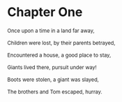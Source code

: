 
# Chapter One

 <sub>Once upon a time in a land far away,</sub>
 
 <sub>Children were lost, by their parents betrayed,</sub>
 
 <sub>Encountered a house, a good place to stay,</sub>
 
 <sub>Giants lived there, pursuit under way!</sub>
 
 <sub>Boots were stolen, a giant was slayed,</sub>

 <sub>The brothers and Tom escaped, hurray.</sub>
